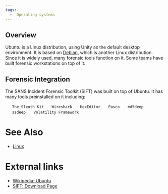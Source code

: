 ```yaml
---
tags:
  -  Operating systems
---
```

## Overview

Ubuntu is a Linux distribution, using Unity as the default desktop
environment. It is based on [Debian](debian.md), which is
another Linux distribution. Since it is widely used, many forensic tools
function on it. Some teams have built forensic workstations on top of
it.

## Forensic Integration

The SANS Incident Forensic Toolkit (SIFT) was built on top of Ubuntu. It
has many tools preinstalled on it including:

`   The Sleuth Kit`
`   Wireshark`
`   HexEditor`
`   Pasco`
`   md5deep`
`   ssdeep`
`   Volatility Framework`

# See Also

- [Linux](linux.md)

# External links

- [Wikipedia:
  Ubuntu](https://en.wikipedia.org/wiki/Ubuntu_(operating_system))
- [SIFT: Download
  Page](http://digital-forensics.sans.org/community/downloads)

